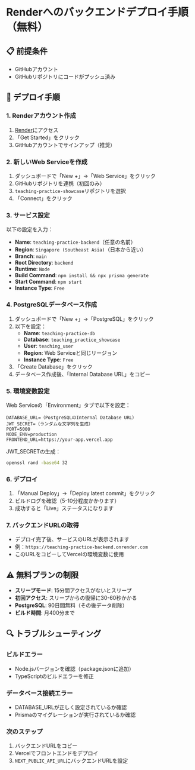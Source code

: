 # Renderへのバックエンドデプロイ手順（無料）

## 📋 前提条件
- GitHubアカウント
- GitHubリポジトリにコードがプッシュ済み

## 🚀 デプロイ手順

### 1. Renderアカウント作成
1. [Render](https://render.com)にアクセス
2. 「Get Started」をクリック
3. GitHubアカウントでサインアップ（推奨）

### 2. 新しいWeb Serviceを作成
1. ダッシュボードで「New +」→「Web Service」をクリック
2. GitHubリポジトリを連携（初回のみ）
3. `teaching-practice-showcase`リポジトリを選択
4. 「Connect」をクリック

### 3. サービス設定
以下の設定を入力：

- **Name**: `teaching-practice-backend`（任意の名前）
- **Region**: `Singapore (Southeast Asia)`（日本から近い）
- **Branch**: `main`
- **Root Directory**: `backend`
- **Runtime**: `Node`
- **Build Command**: `npm install && npx prisma generate`
- **Start Command**: `npm start`
- **Instance Type**: `Free`

### 4. PostgreSQLデータベース作成
1. ダッシュボードで「New +」→「PostgreSQL」をクリック
2. 以下を設定：
   - **Name**: `teaching-practice-db`
   - **Database**: `teaching_practice_showcase`
   - **User**: `teaching_user`
   - **Region**: Web Serviceと同じリージョン
   - **Instance Type**: `Free`
3. 「Create Database」をクリック
4. データベース作成後、「Internal Database URL」をコピー

### 5. 環境変数設定
Web Serviceの「Environment」タブで以下を設定：

```
DATABASE_URL=（PostgreSQLのInternal Database URL）
JWT_SECRET=（ランダムな文字列を生成）
PORT=5000
NODE_ENV=production
FRONTEND_URL=https://your-app.vercel.app
```

JWT_SECRETの生成：
```bash
openssl rand -base64 32
```

### 6. デプロイ
1. 「Manual Deploy」→「Deploy latest commit」をクリック
2. ビルドログを確認（5-10分程度かかります）
3. 成功すると「Live」ステータスになります

### 7. バックエンドURLの取得
- デプロイ完了後、サービスのURLが表示されます
- 例：`https://teaching-practice-backend.onrender.com`
- このURLをコピーしてVercelの環境変数に使用

## ⚠️ 無料プランの制限
- **スリープモード**: 15分間アクセスがないとスリープ
- **初回アクセス**: スリープからの復帰に30-60秒かかる
- **PostgreSQL**: 90日間無料（その後データ削除）
- **ビルド時間**: 月400分まで

## 🔍 トラブルシューティング

### ビルドエラー
- Node.jsバージョンを確認（package.jsonに追加）
- TypeScriptのビルドエラーを修正

### データベース接続エラー
- DATABASE_URLが正しく設定されているか確認
- Prismaのマイグレーションが実行されているか確認

### 次のステップ
1. バックエンドURLをコピー
2. Vercelでフロントエンドをデプロイ
3. `NEXT_PUBLIC_API_URL`にバックエンドURLを設定
